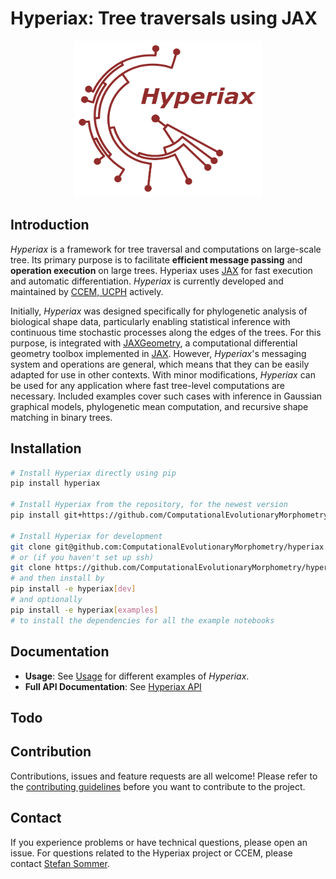 # Hyperiax: Tree traversals using JAX
<p align="center">
 <img width="300", height="250" src="./docs/figures/hyperiax_logo.png">
</p>

## Introduction

_Hyperiax_ is a framework for tree traversal and computations on large-scale tree. Its primary purpose is to facilitate **efficient message passing** and **operation execution** on large trees. Hyperiax uses [JAX](https://jax.readthedocs.io/en/latest/index.html) for fast execution and automatic differentiation. _Hyperiax_ is currently developed and maintained by [CCEM, UCPH](https://www.ccem.dk/) actively.

Initially, _Hyperiax_ was designed specifically for phylogenetic analysis of biological shape data, particularly enabling statistical inference with continuous time stochastic processes along the edges of the trees. For this purpose, is integrated with [JAXGeometry](https://bitbucket.org/stefansommer/jaxgeometry/src/main/), a computational differential geometry toolbox implemented in [JAX](https://jax.readthedocs.io/en/latest/index.html). However, _Hyperiax_'s messaging system and operations are general, which means that they can be easily adapted for use in other contexts. With minor modifications, _Hyperiax_ can be used for any application where fast tree-level computations are necessary. Included examples cover such cases with inference in Gaussian graphical models, phylogenetic mean computation, and recursive shape matching in binary trees.

## Installation
```bash
# Install Hyperiax directly using pip
pip install hyperiax

# Install Hyperiax from the repository, for the newest version
pip install git+https://github.com/ComputationalEvolutionaryMorphometry/hyperiax.git

# Install Hyperiax for development
git clone git@github.com:ComputationalEvolutionaryMorphometry/hyperiax.git
# or (if you haven't set up ssh)
git clone https://github.com/ComputationalEvolutionaryMorphometry/hyperiax.git
# and then install by
pip install -e hyperiax[dev]
# and optionally
pip install -e hyperiax[examples]
# to install the dependencies for all the example notebooks
```

## Documentation
- **Usage**: See [Usage](https://computationalevolutionarymorphometry.github.io/hyperiax/usage.html) for different examples of _Hyperiax_.
- __Full API Documentation__: See [Hyperiax API](https://computationalevolutionarymorphometry.github.io/hyperiax/hyperiax.html)

## Todo

## Contribution
Contributions, issues and feature requests are all welcome! Please refer to the [contributing guidelines](./CONTRIBUTION.md) before you want to contribute to the project.

## Contact
If you experience problems or have technical questions, please open an issue. For questions related to the Hyperiax project or CCEM, please contact [Stefan Sommer](mailto:sommer@di.ku.dk).